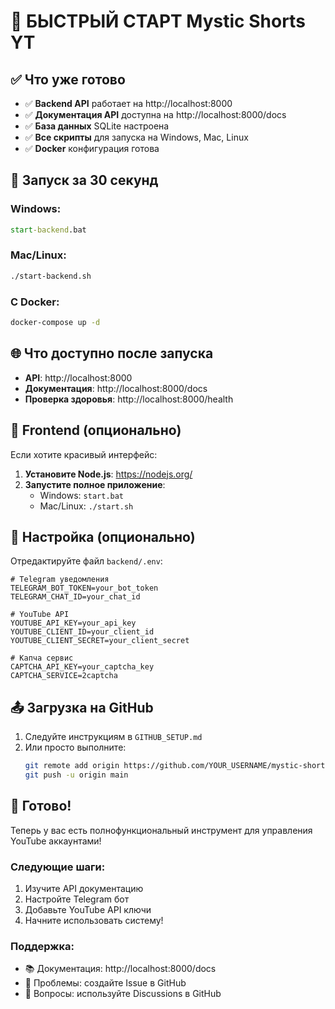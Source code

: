 # 🚀 БЫСТРЫЙ СТАРТ Mystic Shorts YT

## ✅ Что уже готово

- ✅ **Backend API** работает на http://localhost:8000
- ✅ **Документация API** доступна на http://localhost:8000/docs
- ✅ **База данных** SQLite настроена
- ✅ **Все скрипты** для запуска на Windows, Mac, Linux
- ✅ **Docker** конфигурация готова

## 🎯 Запуск за 30 секунд

### Windows:
```cmd
start-backend.bat
```

### Mac/Linux:
```bash
./start-backend.sh
```

### С Docker:
```bash
docker-compose up -d
```

## 🌐 Что доступно после запуска

- **API**: http://localhost:8000
- **Документация**: http://localhost:8000/docs
- **Проверка здоровья**: http://localhost:8000/health

## 📱 Frontend (опционально)

Если хотите красивый интерфейс:

1. **Установите Node.js**: https://nodejs.org/
2. **Запустите полное приложение**:
   - Windows: `start.bat`
   - Mac/Linux: `./start.sh`

## 🔧 Настройка (опционально)

Отредактируйте файл `backend/.env`:

```env
# Telegram уведомления
TELEGRAM_BOT_TOKEN=your_bot_token
TELEGRAM_CHAT_ID=your_chat_id

# YouTube API
YOUTUBE_API_KEY=your_api_key
YOUTUBE_CLIENT_ID=your_client_id
YOUTUBE_CLIENT_SECRET=your_client_secret

# Капча сервис
CAPTCHA_API_KEY=your_captcha_key
CAPTCHA_SERVICE=2captcha
```

## 📤 Загрузка на GitHub

1. Следуйте инструкциям в `GITHUB_SETUP.md`
2. Или просто выполните:
   ```bash
   git remote add origin https://github.com/YOUR_USERNAME/mystic-shorts-yt.git
   git push -u origin main
   ```

## 🎉 Готово!

Теперь у вас есть полнофункциональный инструмент для управления YouTube аккаунтами!

### Следующие шаги:
1. Изучите API документацию
2. Настройте Telegram бот
3. Добавьте YouTube API ключи
4. Начните использовать систему!

### Поддержка:
- 📚 Документация: http://localhost:8000/docs
- 🐛 Проблемы: создайте Issue в GitHub
- 💬 Вопросы: используйте Discussions в GitHub
